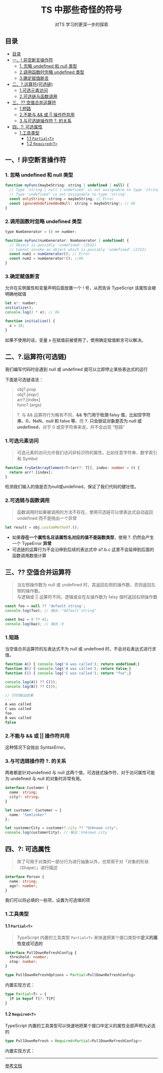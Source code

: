 <div align="center">
  <h1>TS 中那些奇怪的符号</h1>
  <p>对TS 学习的更深一步的探索</p>
</div>

## 目录

- [目录](#目录)
- [一、! 非空断言操作符](#一-非空断言操作符)
  - [1. 忽略 undefined 和 null 类型](#1-忽略-undefined-和-null-类型)
  - [2.调用函数时忽略 undefined 类型](#2调用函数时忽略-undefined-类型)
  - [3.确定赋值断言](#3确定赋值断言)
- [二、?.运算符(可选链)](#二运算符可选链)
  - [1.可选元素访问](#1可选元素访问)
  - [2.可选链与函数调用](#2可选链与函数调用)
- [三、?? 空值合并运算符](#三-空值合并运算符)
  - [1.短路](#1短路)
  - [2.不能与 && 或 || 操作符共用](#2不能与--或--操作符共用)
  - [3.与可选链操作符 ?. 的关系](#3与可选链操作符--的关系)
- [四、?: 可选属性](#四-可选属性)
  - [1.工具类型](#1工具类型)
    - [1.1 `Partial<T>`](#11-partialt)
    - [1.2 `Required<T>`](#12-requiredt)

## 一、! 非空断言操作符

### 1. 忽略 undefined 和 null 类型
```js
function myFunc(maybeString: string | undefined | null) {
  // Type 'string | null | undefined' is not assignable to type 'string'.
  // Type 'undefined' is not assignable to type 'string'. 
  const onlyString: string = maybeString; // Error
  const ignoreUndefinedAndNull: string = maybeString!; // Ok
}
```

### 2.调用函数时忽略 undefined 类型

```javascript
type NumGenerator = () => number;

function myFunc(numGenerator: NumGenerator | undefined) {
  // Object is possibly 'undefined'.(2532)
  // Cannot invoke an object which is possibly 'undefined'.(2722)
  const num1 = numGenerator(); // Error
  const num2 = numGenerator!(); //OK
}
```

### 3.确定赋值断言

  允许在实例属性和变量声明后面放置一个 ! 号，从而告诉 TypeScript 该属性会被明确地赋值

```javascript
let x!: number;
initialize();
console.log(2 * x); // Ok

function initialize() {
  x = 10;
}
```
如果不使用的话，变量 x 在赋值前被使用了，使用确定赋值断言可以解决。

## 二、?.运算符(可选链)

我们编写代码时会遇到 null 或 undefined 就可以立即停止某些表达式的运行

下面是可选链语法：

>obj?.prop<br>
>obj?.[expr]<br>
>arr?.[index]<br>
>func?.(args)


>?. 与 && 运算符行为略有不同，**&& 专门用于检测 falsy 值，比如空字符串、0、NaN、null 和 false 等**。而 **?. 只会验证对象是否为 null 或 undefined**，对于 0 或空字符串来说，并不会出现 “短路”

### 1.可选元素访问

>可选元素的访问允许我们访问非标识符的属性，比如任意字符串、数字索引和 Symbol

```typescript
function tryGetArrayElement<T>(arr?: T[], index: number = 0) {
  return arr?.[index];
}
```
检测我们输入的值是否为null或undefined，保证了我们代码的健壮性。

### 2.可选链与函数调用

> 函数调用时如果被调用的方法不存在，使用可选链可以使表达式自动返回 undefined 而不是抛出一个异常

```typescript
let result = obj.customMethod?.();
```
- 如果**存在一个属性名且该属性名对应的值不是函数类型**，使用 ?. 仍然会产生一个 TypeError **异常**
- 可选链的运算行为不会沿伸到后续的表达式中 a?.b.c 这里不会延伸到后面的函数调用数值计算

## 三、?? 空值合并运算符

> 当左侧操作数为 null 或 undefined 时，其返回右侧的操作数，否则返回左侧的操作数。<br>
> 与逻辑或 || 运算符不同，逻辑或会在左操作数为 falsy 值时返回右侧操作数

```typescript
const foo = null ?? 'default string';
console.log(foo); // 输出："default string"

const baz = 0 ?? 42;
console.log(baz); // 输出：0
```

### 1.短路

当空值合并运算符的左表达式不为 null 或 undefined 时，不会对右表达式进行求值。

```typescript
function A() { console.log('A was called'); return undefined;}
function B() { console.log('B was called'); return false;}
function C() { console.log('C was called'); return "foo";}

console.log(A() ?? C());
console.log(B() ?? C());

// 打印输出结果
---
A was called 
C was called 
foo 
B was called 
false 
```
### 2.不能与 && 或 || 操作符共用

这种情况下会抛出 SyntaxError。

### 3.与可选链操作符 ?. 的关系

两者都是针对undefined 与 null 这两个值，可选链式操作符，对于访问属性可能为 undefined 与 null 的对象时非常有用。

```typescript
interface Customer {
  name: string;
  city?: string;
}

let customer: Customer = {
  name: "Semlinker"
};

let customerCity = customer?.city ?? "Unknown city";
console.log(customerCity); // 输出：Unknown city
```

## 四、?: 可选属性

> 除了可用于对类的一部分行为进行抽象以外，也常用于对「对象的形状（Shape）」进行描述

```typescript
interface Person {
  name: string;
  age?: number;
}
```
我们可以将必填的一些项，设置为可选填的项

### 1.工具类型

#### 1.1 `Partial<T>`

> TypeScript 内置的工具类型 `Partial<T>` 来快速把某个接口类型中**定义的属性变成可选的**

```typescript
interface PullDownRefreshConfig {
  threshold: number;
  stop: number;
}

type PullDownRefreshOptions = Partial<PullDownRefreshConfig>
```
内置实现方式：
```typescript
type Partial<T> = {
  [P in keyof T]?: T[P]
}
```


#### 1.2 `Required<T>`

TypeScript 内置的工具类型可以快速地把某个接口中定义的属性全部声明为必选的

```ts
type PullDownRefresh = Required<Partial<PullDownRefreshConfig>>
```
内置实现方式：


---
[参考文档](https://juejin.cn/post/6875091047752400910)